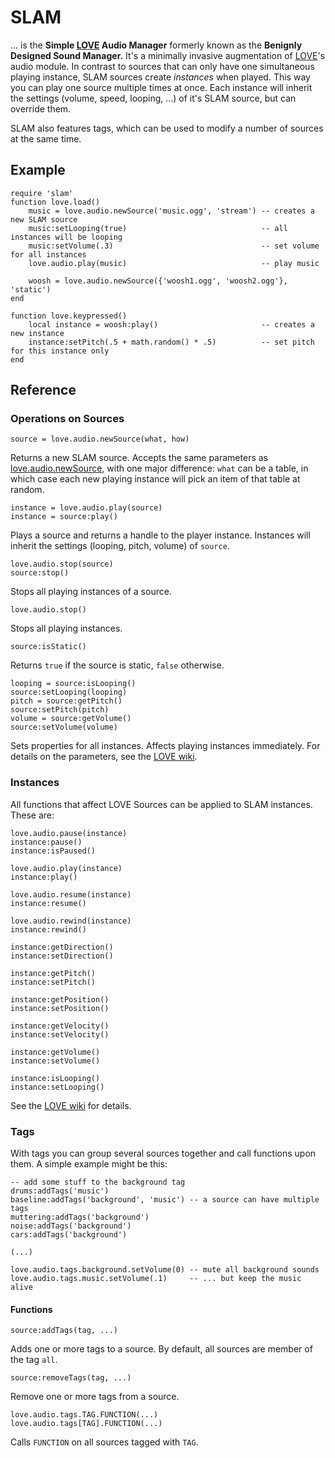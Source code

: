SLAM
====
... is the **Simple [LOVE] Audio Manager** formerly known as the
**Benignly Designed Sound Manager.** It's a minimally invasive
augmentation of [LOVE]'s audio module. In contrast to sources that
can only have one simultaneous playing instance, SLAM sources
create *instances* when played. This way you can play one source
multiple times at once. Each instance will inherit the settings
(volume, speed, looping, ...) of it's SLAM source, but can
override them.

SLAM also features tags, which can be used to modify a number of
sources at the same time.

Example
-------

    require 'slam'
    function love.load()
        music = love.audio.newSource('music.ogg', 'stream') -- creates a new SLAM source
        music:setLooping(true)                              -- all instances will be looping
        music:setVolume(.3)                                 -- set volume for all instances
        love.audio.play(music)                              -- play music
        
        woosh = love.audio.newSource({'woosh1.ogg', 'woosh2.ogg'}, 'static')
    end
    
    function love.keypressed()
        local instance = woosh:play()                       -- creates a new instance
        instance:setPitch(.5 + math.random() * .5)          -- set pitch for this instance only
    end


Reference
---------

### Operations on Sources

    source = love.audio.newSource(what, how)

Returns a new SLAM source. Accepts the same parameters as
[love.audio.newSource](http://love2d.org/wiki/love.audio.newSource), with one major
difference: `what` can be a table, in which case each new playing instance will
pick an item of that table at random.


    instance = love.audio.play(source)
    instance = source:play()

Plays a source and returns a handle to the player instance. Instances will inherit
the settings (looping, pitch, volume) of `source`.


    love.audio.stop(source)
    source:stop()

Stops all playing instances of a source.


    love.audio.stop()

Stops all playing instances.


    source:isStatic()

Returns `true` if the source is static, `false` otherwise.


    looping = source:isLooping()
    source:setLooping(looping)
    pitch = source:getPitch()
    source:setPitch(pitch)
    volume = source:getVolume()
    source:setVolume(volume)

Sets properties for all instances. Affects playing instances immediately. For details
on the parameters, see the [LOVE wiki](http://love2d.org/wiki/Source).


### Instances

All functions that affect LOVE Sources can be applied to SLAM instances. These are:

    love.audio.pause(instance)
    instance:pause()
    instance:isPaused()
    
    love.audio.play(instance)
    instance:play()
    
    love.audio.resume(instance)
    instance:resume()
    
    love.audio.rewind(instance)
    instance:rewind()
    
    instance:getDirection()
    instance:setDirection()
    
    instance:getPitch()
    instance:setPitch()
    
    instance:getPosition()
    instance:setPosition()
    
    instance:getVelocity()
    instance:setVelocity()
    
    instance:getVolume()
    instance:setVolume()
    
    instance:isLooping()
    instance:setLooping()

See the [LOVE wiki](http://love2d.org/wiki/Source) for details.


### Tags

With tags you can group several sources together and call functions upon them. A
simple example might be this:

    -- add some stuff to the background tag
    drums:addTags('music')
    baseline:addTags('background', 'music') -- a source can have multiple tags
    muttering:addTags('background')
    noise:addTags('background')
    cars:addTags('background')
    
    (...)
    
    love.audio.tags.background.setVolume(0) -- mute all background sounds
    love.audio.tags.music.setVolume(.1)     -- ... but keep the music alive


#### Functions

    source:addTags(tag, ...)

Adds one or more tags to a source. By default, all sources are member of the tag `all`.


    source:removeTags(tag, ...)

Remove one or more tags from a source.


    love.audio.tags.TAG.FUNCTION(...)
    love.audio.tags[TAG].FUNCTION(...)

Calls `FUNCTION` on all sources tagged with `TAG`.


[LOVE]: http://love2d.org
